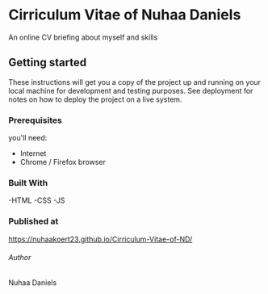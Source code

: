 # Cirriculum Vitae of Nuhaa Daniels
An online CV briefing about myself and skills


## Getting started
These instructions will get you a copy of the project up and running on your local machine for development and testing purposes. See deployment for notes on how to deploy the project on a live system.

### Prerequisites
you'll need:
- Internet
- Chrome / Firefox browser

### Built With
-HTML
-CSS
-JS

### Published at
https://nuhaakoert23.github.io/Cirriculum-Vitae-of-ND/

###### Author
Nuhaa Daniels